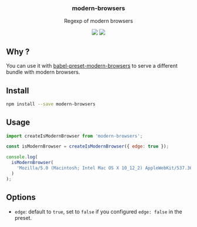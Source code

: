 <h3 align="center">
  modern-browsers
</h3>

<p align="center">
  Regexp of modern browsers
</p>

<p align="center">
  <a href="https://npmjs.org/package/modern-browsers"><img src="https://img.shields.io/npm/v/modern-browsers.svg?style=flat-square"></a>
  <a href="https://codecov.io/gh/christophehurpeau/modern-browsers"><img src="https://img.shields.io/codecov/c/github/christophehurpeau/modern-browsers/master.svg?style=flat-square"></a>
</p>

## Why ?

You can use it with [babel-preset-modern-browsers](https://www.npmjs.com/package/babel-preset-modern-browsers) to serve a different bundle with modern browsers.

## Install

```bash
npm install --save modern-browsers
```

## Usage

```js
import createIsModernBrowser from 'modern-browsers';

const isModernBrowser = createIsModernBrowser({ edge: true });

console.log(
  isModernBrowser(
    'Mozilla/5.0 (Macintosh; Intel Mac OS X 10_12_2) AppleWebKit/537.36 (KHTML, like Gecko) Chrome/56.0.2924.76 Safari/537.36'
  )
);
```

## Options

- `edge`: default to `true`, set to `false` if you configured `edge: false` in the preset.
